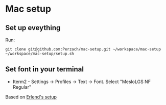 # Mac setup

## Set up eveything
Run:

```
git clone git@github.com:Perzach/mac-setup.git ~/workspace/mac-setup
~/workspace/mac-setup/setup.sh
```

## Set font in your terminal
* Iterm2 - Settings -> Profiles -> Text -> Font. Select "MesloLGS NF Regular"

Based on [Erlend's setup](https://github.com/ErlendF/mac-setup.git)